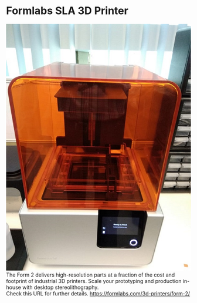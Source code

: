 # Formlabs SLA 3D Printer <br>
![Formlabs SLA 3d Printer Image](sla3d-img/sla3d-printer.jpg)<br>
The Form 2 delivers high-resolution parts at a fraction of the cost and footprint of industrial 3D printers. Scale your prototyping and production in-house with desktop stereolithography. <br>
Check this URL for further details. https://formlabs.com/3d-printers/form-2/ <br>
